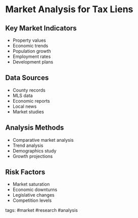 # Market Analysis for Tax Liens

## Key Market Indicators
- Property values
- Economic trends
- Population growth
- Employment rates
- Development plans

## Data Sources
- County records
- MLS data
- Economic reports
- Local news
- Market studies

## Analysis Methods
- Comparative market analysis
- Trend analysis
- Demographics study
- Growth projections

## Risk Factors
- Market saturation
- Economic downturns
- Legislative changes
- Competition levels

tags: #market #research #analysis 